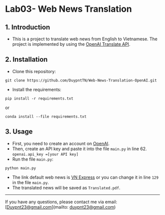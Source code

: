 # Lab03- Web News Translation
## 1. Introduction
- This is a project to translate web news from English to Vietnamese. The project is implemented by using the [OpenAI Translate API](https://platform.openai.com/account/api-keys).
## 2. Installation
- Clone this repository:
```
git clone https://github.com/DuypntTN/Web-News-Translation-OpenAI.git
```
- Install the requirements:
```
pip install -r requirements.txt
```
or
```
conda install --file requirements.txt
```
## 3. Usage
- First, you need to create an account on [OpenAI](https://beta.openai.com/).
- Then, create an API key and paste it into the file `main.py` in line 62. `openai.api_key =[your API key]`
- Run the file `main.py`:
```
python main.py
```
- The link default web news is [VN Express](https://vnexpress.net/) or you can change it in line `129` in the file `main.py`.
- The translated news will be saved as `Translated.pdf`.
----
If you have any questions, please contact me via email: [Duypnt23@gmail.com](mailto: duypnt23@gmail.com)